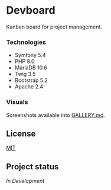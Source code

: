 # Devboard

Kanban board for project management.

### Technologies

- Symfony 5.4
- PHP 8.0
- MariaDB 10.6
- Twig 3.5
- Bootstrap 5.2
- Apache 2.4

### Visuals

Screenshots available into [GALLERY.md](docs/GALLERY.md).

## License

[MIT](LICENSE.md)

## Project status

*In Development*
